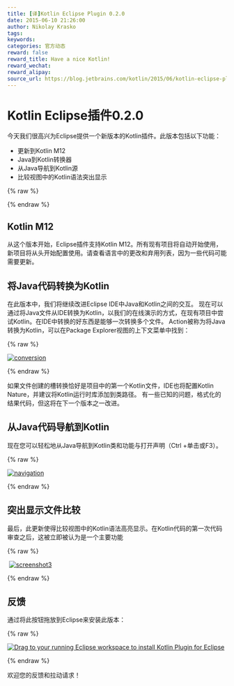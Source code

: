 ```yaml
---
title: [译]Kotlin Eclipse Plugin 0.2.0
date: 2015-06-10 21:26:00
author: Nikolay Krasko
tags:
keywords:
categories: 官方动态
reward: false
reward_title: Have a nice Kotlin!
reward_wechat:
reward_alipay:
source_url: https://blog.jetbrains.com/kotlin/2015/06/kotlin-eclipse-plugin-0-2-0-2/
---
```


# Kotlin Eclipse插件0.2.0

今天我们很高兴为Eclipse提供一个新版本的Kotlin插件。此版本包括以下功能：

* 更新到Kotlin M12
* Java到Kotlin转换器
* 从Java导航到Kotlin源
* 比较视图中的Kotlin语法突出显示


{% raw %}
<p><span id="more-2339"></span></p>
{% endraw %}

## Kotlin M12

从这个版本开始，Eclipse插件支持Kotlin M12。所有现有项目将自动开始使用，新项目将从头开始配置使用。请查看语言中的更改和弃用列表，因为一些代码可能需要更新。
## 将Java代码转换为Kotlin

在此版本中，我们将继续改进Eclipse IDE中Java和Kotlin之间的交互。
现在可以通过将Java文件从IDE转换为Kotlin，以我们的在线演示的方式，在现有项目中尝试Kotlin。在IDE中转换的好东西是能够一次转换多个文件。 Action被称为将Java转换为Kotlin，可以在Package Explorer视图的上下文菜单中找到：

{% raw %}
<p><a href="https://i1.wp.com/blog.jetbrains.com/kotlin/files/2015/06/conversion.png"><img alt="conversion" class="alignnone size-full wp-image-2340" data-recalc-dims="1" src="https://i1.wp.com/blog.jetbrains.com/kotlin/files/2015/06/conversion.png?resize=640%2C403&amp;ssl=1"/></a></p>
{% endraw %}

如果文件创建的槽转换恰好是项目中的第一个Kotlin文件，IDE也将配置Kotlin Nature，并建议将Kotlin运行时库添加到类路径。
有一些已知的问题，格式化的结果代码，但这将在下一个版本之一改进。
## 从Java代码导航到Kotlin

现在您可以轻松地从Java导航到Kotlin类和功能与打开声明（Ctrl +单击或F3）。

{% raw %}
<p><a href="https://i2.wp.com/blog.jetbrains.com/kotlin/files/2015/06/navigation.png"><img alt="navigation" class="alignnone size-full wp-image-2341" data-recalc-dims="1" src="https://i2.wp.com/blog.jetbrains.com/kotlin/files/2015/06/navigation.png?resize=640%2C191&amp;ssl=1"/></a></p>
{% endraw %}

## 突出显示文件比较

最后，此更新使得比较视图​​中的Kotlin语法高亮显示。在Kotlin代码的第一次代码审查之后，这被立即被认为是一个主要功能

{% raw %}
<p> <a href="https://i0.wp.com/blog.jetbrains.com/kotlin/files/2015/06/screenshot3.png"><img alt="screenshot3" class="alignnone size-full wp-image-2342" data-recalc-dims="1" src="https://i0.wp.com/blog.jetbrains.com/kotlin/files/2015/06/screenshot3.png?resize=640%2C253&amp;ssl=1"/></a></p>
{% endraw %}

## 反馈

通过将此按钮拖放到Eclipse来安装此版本：

{% raw %}
<p><a class="drag" href="http://marketplace.eclipse.org/marketplace-client-intro?mpc_install=2257536" title="Drag to your running Eclipse workspace to install Kotlin Plugin for Eclipse"><img alt="Drag to your running Eclipse workspace to install Kotlin Plugin for Eclipse" data-recalc-dims="1" src="https://i2.wp.com/marketplace.eclipse.org/sites/all/themes/solstice/_themes/solstice_marketplace/public/images/btn-install.png?w=640&amp;ssl=1"/></a></p>
{% endraw %}

欢迎您的反馈和拉动请求！
